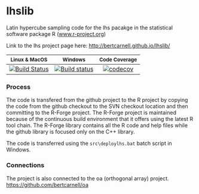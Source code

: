 lhslib
======

Latin hypercube sampling code for the lhs pacakge in the statistical software package R (www.r-project.org)

Link to the lhs project page here:  http://bertcarnell.github.io/lhslib/

|<sub>Linux & MacOS</sub>|<sub>Windows</sub>|<sub>Code Coverage</sub>|
|:---:|:---:|:---:|
|[![Build Status](https://travis-ci.org/bertcarnell/lhslib.svg?branch=master)](https://travis-ci.org/bertcarnell/lhslib)|[![Build status](https://ci.appveyor.com/api/projects/status/7xd7sohoug7c0d42?svg=true)](https://ci.appveyor.com/project/bertcarnell/lhslib)|[![codecov](https://codecov.io/gh/bertcarnell/lhslib/branch/master/graph/badge.svg)](https://codecov.io/gh/bertcarnell/lhslib)|

### Process

The code is transfered from the github project to the R project by copying the code from the github checkout to the SVN checkout location and then committing to the R-Forge project.  The R-Forge project is maintained because of the continuous build environment that it offers using the latest R tool chain.  The R-Forge library contains all the R code and help files while the github library is focused only on the C++ library.

The code is transferred using the `src\deploylhs.bat` batch script in Windows.

### Connections

The project is also connected to the oa (orthogonal array) project.  https://github.com/bertcarnell/oa
